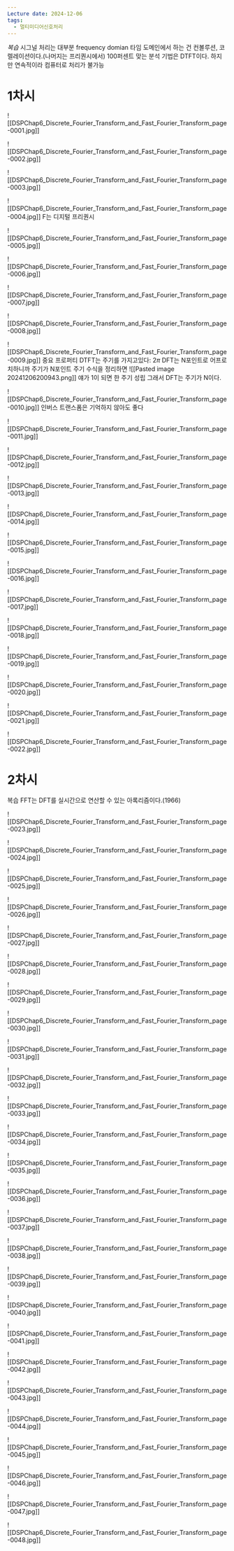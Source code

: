 ```yaml
---
Lecture date: 2024-12-06
tags:
  - 멀티미디어신호처리
---
```

*복습*
시그널 처리는 대부분 frequency domian
타임 도메인에서 하는 건 컨볼루션, 코렐레이션이다.(나머지는 프리퀀시에서)
100퍼센트 맞는 분석 기법은 DTFT이다. 하지만 연속적이라 컴퓨터로 처리가 불가능


# 1차시
![[DSPChap6_Discrete_Fourier_Transform_and_Fast_Fourier_Transform_page-0001.jpg]]

![[DSPChap6_Discrete_Fourier_Transform_and_Fast_Fourier_Transform_page-0002.jpg]]

![[DSPChap6_Discrete_Fourier_Transform_and_Fast_Fourier_Transform_page-0003.jpg]]

![[DSPChap6_Discrete_Fourier_Transform_and_Fast_Fourier_Transform_page-0004.jpg]]
F는 디지털 프리퀀시

![[DSPChap6_Discrete_Fourier_Transform_and_Fast_Fourier_Transform_page-0005.jpg]]

![[DSPChap6_Discrete_Fourier_Transform_and_Fast_Fourier_Transform_page-0006.jpg]]

![[DSPChap6_Discrete_Fourier_Transform_and_Fast_Fourier_Transform_page-0007.jpg]]

![[DSPChap6_Discrete_Fourier_Transform_and_Fast_Fourier_Transform_page-0008.jpg]]

![[DSPChap6_Discrete_Fourier_Transform_and_Fast_Fourier_Transform_page-0009.jpg]]
중요 프로퍼티
DTFT는 주기를 가지고있다: 2$\pi$
DFT는 N포인트로 어프로치하니까 주기가 N포인트 주기
수식을 정리하면 
	![[Pasted image 20241206200943.png]]
	얘가 1이 되면 한 주기 성립
	그래서 DFT는 주기가 N이다.

![[DSPChap6_Discrete_Fourier_Transform_and_Fast_Fourier_Transform_page-0010.jpg]]
인버스 트랜스폼은 기억하지 않아도 좋다

![[DSPChap6_Discrete_Fourier_Transform_and_Fast_Fourier_Transform_page-0011.jpg]]

![[DSPChap6_Discrete_Fourier_Transform_and_Fast_Fourier_Transform_page-0012.jpg]]

![[DSPChap6_Discrete_Fourier_Transform_and_Fast_Fourier_Transform_page-0013.jpg]]

![[DSPChap6_Discrete_Fourier_Transform_and_Fast_Fourier_Transform_page-0014.jpg]]

![[DSPChap6_Discrete_Fourier_Transform_and_Fast_Fourier_Transform_page-0015.jpg]]

![[DSPChap6_Discrete_Fourier_Transform_and_Fast_Fourier_Transform_page-0016.jpg]]

![[DSPChap6_Discrete_Fourier_Transform_and_Fast_Fourier_Transform_page-0017.jpg]]





![[DSPChap6_Discrete_Fourier_Transform_and_Fast_Fourier_Transform_page-0018.jpg]]

![[DSPChap6_Discrete_Fourier_Transform_and_Fast_Fourier_Transform_page-0019.jpg]]

![[DSPChap6_Discrete_Fourier_Transform_and_Fast_Fourier_Transform_page-0020.jpg]]

![[DSPChap6_Discrete_Fourier_Transform_and_Fast_Fourier_Transform_page-0021.jpg]]

![[DSPChap6_Discrete_Fourier_Transform_and_Fast_Fourier_Transform_page-0022.jpg]]



# 2차시
복습
FFT는 DFT를 실시간으로 연산할 수 있는 아록리즘이다.(1966)

![[DSPChap6_Discrete_Fourier_Transform_and_Fast_Fourier_Transform_page-0023.jpg]]

![[DSPChap6_Discrete_Fourier_Transform_and_Fast_Fourier_Transform_page-0024.jpg]]

![[DSPChap6_Discrete_Fourier_Transform_and_Fast_Fourier_Transform_page-0025.jpg]]

![[DSPChap6_Discrete_Fourier_Transform_and_Fast_Fourier_Transform_page-0026.jpg]]

![[DSPChap6_Discrete_Fourier_Transform_and_Fast_Fourier_Transform_page-0027.jpg]]

![[DSPChap6_Discrete_Fourier_Transform_and_Fast_Fourier_Transform_page-0028.jpg]]

![[DSPChap6_Discrete_Fourier_Transform_and_Fast_Fourier_Transform_page-0029.jpg]]

![[DSPChap6_Discrete_Fourier_Transform_and_Fast_Fourier_Transform_page-0030.jpg]]

![[DSPChap6_Discrete_Fourier_Transform_and_Fast_Fourier_Transform_page-0031.jpg]]

![[DSPChap6_Discrete_Fourier_Transform_and_Fast_Fourier_Transform_page-0032.jpg]]

![[DSPChap6_Discrete_Fourier_Transform_and_Fast_Fourier_Transform_page-0033.jpg]]

![[DSPChap6_Discrete_Fourier_Transform_and_Fast_Fourier_Transform_page-0034.jpg]]

![[DSPChap6_Discrete_Fourier_Transform_and_Fast_Fourier_Transform_page-0035.jpg]]

![[DSPChap6_Discrete_Fourier_Transform_and_Fast_Fourier_Transform_page-0036.jpg]]

![[DSPChap6_Discrete_Fourier_Transform_and_Fast_Fourier_Transform_page-0037.jpg]]

![[DSPChap6_Discrete_Fourier_Transform_and_Fast_Fourier_Transform_page-0038.jpg]]

![[DSPChap6_Discrete_Fourier_Transform_and_Fast_Fourier_Transform_page-0039.jpg]]

![[DSPChap6_Discrete_Fourier_Transform_and_Fast_Fourier_Transform_page-0040.jpg]]

![[DSPChap6_Discrete_Fourier_Transform_and_Fast_Fourier_Transform_page-0041.jpg]]

![[DSPChap6_Discrete_Fourier_Transform_and_Fast_Fourier_Transform_page-0042.jpg]]

![[DSPChap6_Discrete_Fourier_Transform_and_Fast_Fourier_Transform_page-0043.jpg]]

![[DSPChap6_Discrete_Fourier_Transform_and_Fast_Fourier_Transform_page-0044.jpg]]

![[DSPChap6_Discrete_Fourier_Transform_and_Fast_Fourier_Transform_page-0045.jpg]]

![[DSPChap6_Discrete_Fourier_Transform_and_Fast_Fourier_Transform_page-0046.jpg]]

![[DSPChap6_Discrete_Fourier_Transform_and_Fast_Fourier_Transform_page-0047.jpg]]

![[DSPChap6_Discrete_Fourier_Transform_and_Fast_Fourier_Transform_page-0048.jpg]]